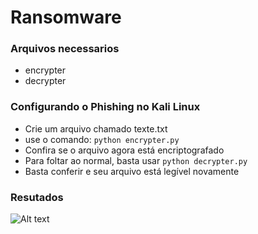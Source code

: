 # Ransomware

### Arquivos necessarios
- encrypter
- decrypter

### Configurando o Phishing no Kali Linux
- Crie um arquivo chamado texte.txt
- use o comando: ``` python encrypter.py ```
- Confira se o arquivo agora está encriptografado
- Para foltar ao normal, basta usar ``` python decrypter.py ```
- Basta conferir e seu arquivo está legível novamente

### Resutados

![Alt text](./ransomware.png.png "Optional title")